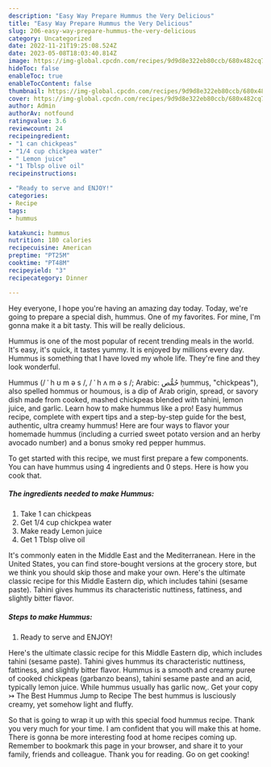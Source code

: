 ```yaml
---
description: "Easy Way Prepare Hummus the Very Delicious"
title: "Easy Way Prepare Hummus the Very Delicious"
slug: 206-easy-way-prepare-hummus-the-very-delicious
category: Uncategorized
date: 2022-11-21T19:25:08.524Z
date: 2023-05-08T18:03:40.814Z
image: https://img-global.cpcdn.com/recipes/9d9d8e322eb80ccb/680x482cq70/hummus-recipe-main-photo.jpg
hideToc: false
enableToc: true
enableTocContent: false
thumbnail: https://img-global.cpcdn.com/recipes/9d9d8e322eb80ccb/680x482cq70/hummus-recipe-main-photo.jpg
cover: https://img-global.cpcdn.com/recipes/9d9d8e322eb80ccb/680x482cq70/hummus-recipe-main-photo.jpg
author: Admin
authorAv: notfound
ratingvalue: 3.6
reviewcount: 24
recipeingredient:
- "1 can chickpeas"
- "1/4 cup chickpea water"
- " Lemon juice"
- "1 Tblsp olive oil"
recipeinstructions:

- "Ready to serve and ENJOY!"
categories:
- Recipe
tags:
- hummus

katakunci: hummus 
nutrition: 180 calories
recipecuisine: American
preptime: "PT25M"
cooktime: "PT48M"
recipeyield: "3"
recipecategory: Dinner

---
```



Hey everyone, I hope you're having an amazing day today. Today, we're going to prepare a special dish, hummus. One of my favorites. For mine, I'm gonna make it a bit tasty. This will be really delicious.

Hummus is one of the most popular of recent trending meals in the world. It's easy, it's quick, it tastes yummy. It is enjoyed by millions every day. Hummus is something that I have loved my whole life. They're fine and they look wonderful.

Hummus (/ ˈ h ʊ m ə s /, / ˈ h ʌ m ə s /; Arabic: حُمُّص ḥummuṣ, &#34;chickpeas&#34;), also spelled hommus or houmous, is a dip of Arab origin, spread, or savory dish made from cooked, mashed chickpeas blended with tahini, lemon juice, and garlic. Learn how to make hummus like a pro! Easy hummus recipe, complete with expert tips and a step-by-step guide for the best, authentic, ultra creamy hummus! Here are four ways to flavor your homemade hummus (including a curried sweet potato version and an herby avocado number) and a bonus smoky red pepper hummus.


To get started with this recipe, we must first prepare a few components. You can have hummus using 4 ingredients and 0 steps. Here is how you cook that.

<!--inarticleads1-->

##### The ingredients needed to make Hummus:

1. Take 1 can chickpeas
1. Get 1/4 cup chickpea water
1. Make ready  Lemon juice
1. Get 1 Tblsp olive oil


It&#39;s commonly eaten in the Middle East and the Mediterranean. Here in the United States, you can find store-bought versions at the grocery store, but we think you should skip those and make your own. Here&#39;s the ultimate classic recipe for this Middle Eastern dip, which includes tahini (sesame paste). Tahini gives hummus its characteristic nuttiness, fattiness, and slightly bitter flavor. 

<!--inarticleads2-->

##### Steps to make Hummus:


1. Ready to serve and ENJOY!

Here&#39;s the ultimate classic recipe for this Middle Eastern dip, which includes tahini (sesame paste). Tahini gives hummus its characteristic nuttiness, fattiness, and slightly bitter flavor. Hummus is a smooth and creamy puree of cooked chickpeas (garbanzo beans), tahini sesame paste and an acid, typically lemon juice. While hummus usually has garlic now,. Get your copy ↣ The Best Hummus Jump to Recipe The best hummus is lusciously creamy, yet somehow light and fluffy. 

So that is going to wrap it up with this special food hummus recipe. Thank you very much for your time. I am confident that you will make this at home. There is gonna be more interesting food at home recipes coming up. Remember to bookmark this page in your browser, and share it to your family, friends and colleague. Thank you for reading. Go on get cooking!
